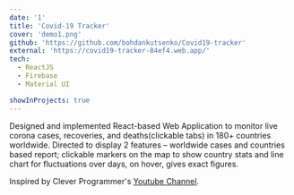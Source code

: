 ```yaml
---
date: '1'
title: 'Covid-19 Tracker'
cover: 'demo1.png'
github: 'https://github.com/bohdankutsenko/Covid19-tracker'
external: 'https://covid19-tracker-84ef4.web.app/'
tech:
  - ReactJS
  - Firebase
  - Material UI

showInProjects: true
---
```


Designed and implemented React-based Web Application to monitor live corona cases, recoveries, and
deaths(clickable tabs) in 180+ countries worldwide. Directed to display 2 features – worldwide cases and countries based report; clickable markers on the map to show country stats and line chart for fluctuations over days, on hover, gives exact figures.

Inspired by Clever Programmer's [Youtube Channel](https://www.youtube.com/channel/UCqrILQNl5Ed9Dz6CGMyvMTQ).
